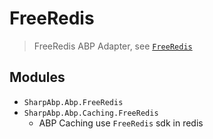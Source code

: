 # FreeRedis

> FreeRedis ABP Adapter, see [`FreeRedis`](https://github.com/2881099/FreeRedis)

## Modules

- `SharpAbp.Abp.FreeRedis`
- `SharpAbp.Abp.Caching.FreeRedis`
  - ABP Caching use `FreeRedis` sdk in redis